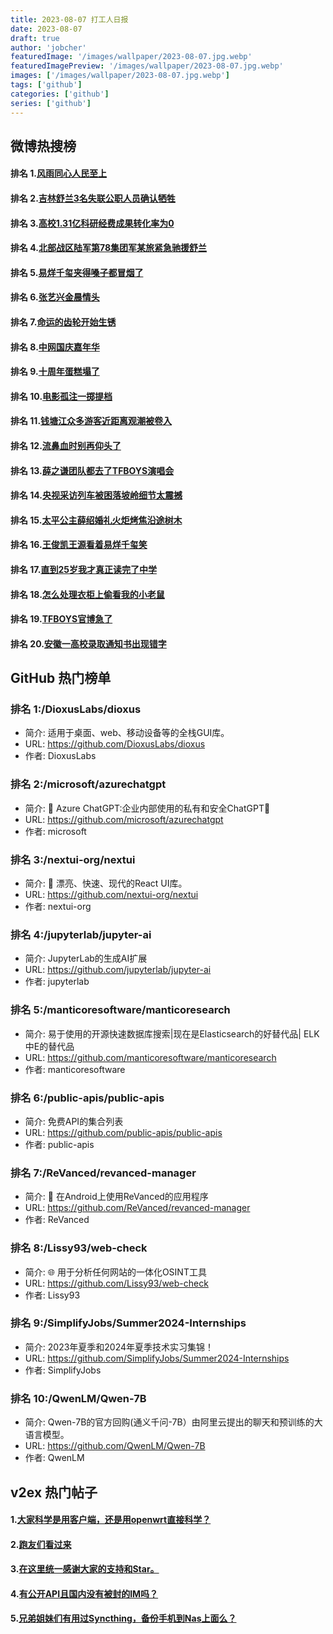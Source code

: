 ```yaml
---
title: 2023-08-07 打工人日报
date: 2023-08-07
draft: true
author: 'jobcher'
featuredImage: '/images/wallpaper/2023-08-07.jpg.webp'
featuredImagePreview: '/images/wallpaper/2023-08-07.jpg.webp'
images: ['/images/wallpaper/2023-08-07.jpg.webp']
tags: ['github']
categories: ['github']
series: ['github']
---
```


## 微博热搜榜

#### 排名 1.[风雨同心人民至上](https://s.weibo.com/weibo?q=风雨同心人民至上)
#### 排名 2.[吉林舒兰3名失联公职人员确认牺牲](https://s.weibo.com/weibo?q=吉林舒兰3名失联公职人员确认牺牲)
#### 排名 3.[高校1.31亿科研经费成果转化率为0](https://s.weibo.com/weibo?q=高校1.31亿科研经费成果转化率为0)
#### 排名 4.[北部战区陆军第78集团军某旅紧急驰援舒兰](https://s.weibo.com/weibo?q=北部战区陆军第78集团军某旅紧急驰援舒兰)
#### 排名 5.[易烊千玺夹得嗓子都冒烟了](https://s.weibo.com/weibo?q=易烊千玺夹得嗓子都冒烟了)
#### 排名 6.[张艺兴金晨情头](https://s.weibo.com/weibo?q=张艺兴金晨情头)
#### 排名 7.[命运的齿轮开始生锈](https://s.weibo.com/weibo?q=命运的齿轮开始生锈)
#### 排名 8.[中网国庆嘉年华](https://s.weibo.com/weibo?q=中网国庆嘉年华)
#### 排名 9.[十周年蛋糕塌了](https://s.weibo.com/weibo?q=十周年蛋糕塌了)
#### 排名 10.[电影孤注一掷提档](https://s.weibo.com/weibo?q=电影孤注一掷提档)
#### 排名 11.[钱塘江众多游客近距离观潮被卷入](https://s.weibo.com/weibo?q=钱塘江众多游客近距离观潮被卷入)
#### 排名 12.[流鼻血时别再仰头了](https://s.weibo.com/weibo?q=流鼻血时别再仰头了)
#### 排名 13.[薛之谦团队都去了TFBOYS演唱会](https://s.weibo.com/weibo?q=薛之谦团队都去了TFBOYS演唱会)
#### 排名 14.[央视采访列车被困落坡岭细节太震撼](https://s.weibo.com/weibo?q=央视采访列车被困落坡岭细节太震撼)
#### 排名 15.[太平公主薛绍婚礼火炬烤焦沿途树木](https://s.weibo.com/weibo?q=太平公主薛绍婚礼火炬烤焦沿途树木)
#### 排名 16.[王俊凯王源看着易烊千玺笑](https://s.weibo.com/weibo?q=王俊凯王源看着易烊千玺笑)
#### 排名 17.[直到25岁我才真正读完了中学](https://s.weibo.com/weibo?q=直到25岁我才真正读完了中学)
#### 排名 18.[怎么处理衣柜上偷看我的小老鼠](https://s.weibo.com/weibo?q=怎么处理衣柜上偷看我的小老鼠)
#### 排名 19.[TFBOYS官博急了](https://s.weibo.com/weibo?q=TFBOYS官博急了)
#### 排名 20.[安徽一高校录取通知书出现错字](https://s.weibo.com/weibo?q=安徽一高校录取通知书出现错字)
## GitHub 热门榜单

### 排名 1:/DioxusLabs/dioxus
- 简介: 适用于桌面、web、移动设备等的全栈GUI库。
- URL: https://github.com/DioxusLabs/dioxus
- 作者: DioxusLabs 

### 排名 2:/microsoft/azurechatgpt
- 简介: 🤖 Azure ChatGPT:企业内部使用的私有和安全ChatGPT💼
- URL: https://github.com/microsoft/azurechatgpt
- 作者: microsoft 

### 排名 3:/nextui-org/nextui
- 简介: 🚀 漂亮、快速、现代的React UI库。
- URL: https://github.com/nextui-org/nextui
- 作者: nextui-org 

### 排名 4:/jupyterlab/jupyter-ai
- 简介: JupyterLab的生成AI扩展
- URL: https://github.com/jupyterlab/jupyter-ai
- 作者: jupyterlab 

### 排名 5:/manticoresoftware/manticoresearch
- 简介: 易于使用的开源快速数据库搜索|现在是Elasticsearch的好替代品| ELK中E的替代品
- URL: https://github.com/manticoresoftware/manticoresearch
- 作者: manticoresoftware 

### 排名 6:/public-apis/public-apis
- 简介: 免费API的集合列表
- URL: https://github.com/public-apis/public-apis
- 作者: public-apis 

### 排名 7:/ReVanced/revanced-manager
- 简介: 💊 在Android上使用ReVanced的应用程序
- URL: https://github.com/ReVanced/revanced-manager
- 作者: ReVanced 

### 排名 8:/Lissy93/web-check
- 简介: 🌐 用于分析任何网站的一体化OSINT工具
- URL: https://github.com/Lissy93/web-check
- 作者: Lissy93 

### 排名 9:/SimplifyJobs/Summer2024-Internships
- 简介: 2023年夏季和2024年夏季技术实习集锦！
- URL: https://github.com/SimplifyJobs/Summer2024-Internships
- 作者: SimplifyJobs 

### 排名 10:/QwenLM/Qwen-7B
- 简介: Qwen-7B的官方回购(通义千问-7B）由阿里云提出的聊天和预训练的大语言模型。
- URL: https://github.com/QwenLM/Qwen-7B
- 作者: QwenLM 

## v2ex 热门帖子

#### 1.[大家科学是用客户端，还是用openwrt直接科学？](https://www.v2ex.com/t/962900#reply4)
#### 2.[跑友们看过来](https://www.v2ex.com/t/962901#reply0)
#### 3.[在这里统一感谢大家的支持和Star。](https://www.v2ex.com/t/962902#reply0)
#### 4.[有公开API且国内没有被封的IM吗？](https://www.v2ex.com/t/962903#reply0)
#### 5.[兄弟姐妹们有用过Syncthing，备份手机到Nas上面么？](https://www.v2ex.com/t/962904#reply0)
